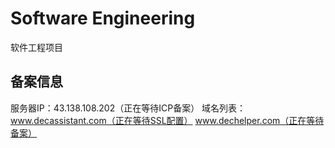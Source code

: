 # Software Engineering
软件工程项目

## 备案信息
服务器IP：43.138.108.202（正在等待ICP备案）
域名列表：www.decassistant.com（正在等待SSL配置）
www.dechelper.com（正在等待备案）
